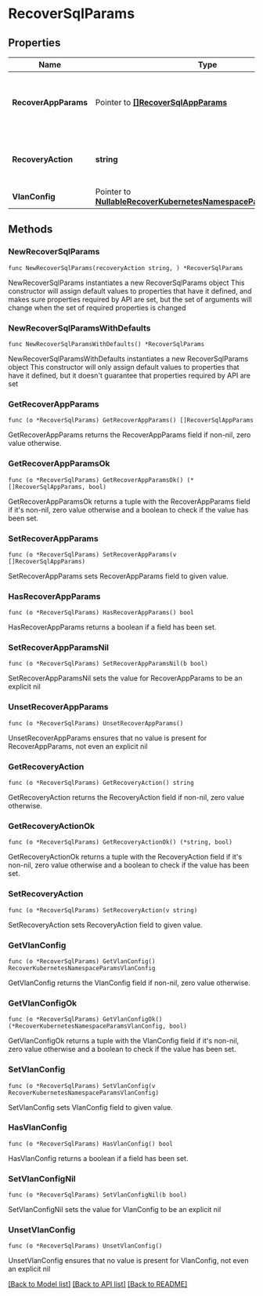 # RecoverSqlParams

## Properties

Name | Type | Description | Notes
------------ | ------------- | ------------- | -------------
**RecoverAppParams** | Pointer to [**[]RecoverSqlAppParams**](RecoverSqlAppParams.md) | Specifies the parameters to recover Sql databases. | [optional] 
**RecoveryAction** | **string** | Specifies the type of recover action to be performed. | 
**VlanConfig** | Pointer to [**NullableRecoverKubernetesNamespaceParamsVlanConfig**](RecoverKubernetesNamespaceParamsVlanConfig.md) |  | [optional] 

## Methods

### NewRecoverSqlParams

`func NewRecoverSqlParams(recoveryAction string, ) *RecoverSqlParams`

NewRecoverSqlParams instantiates a new RecoverSqlParams object
This constructor will assign default values to properties that have it defined,
and makes sure properties required by API are set, but the set of arguments
will change when the set of required properties is changed

### NewRecoverSqlParamsWithDefaults

`func NewRecoverSqlParamsWithDefaults() *RecoverSqlParams`

NewRecoverSqlParamsWithDefaults instantiates a new RecoverSqlParams object
This constructor will only assign default values to properties that have it defined,
but it doesn't guarantee that properties required by API are set

### GetRecoverAppParams

`func (o *RecoverSqlParams) GetRecoverAppParams() []RecoverSqlAppParams`

GetRecoverAppParams returns the RecoverAppParams field if non-nil, zero value otherwise.

### GetRecoverAppParamsOk

`func (o *RecoverSqlParams) GetRecoverAppParamsOk() (*[]RecoverSqlAppParams, bool)`

GetRecoverAppParamsOk returns a tuple with the RecoverAppParams field if it's non-nil, zero value otherwise
and a boolean to check if the value has been set.

### SetRecoverAppParams

`func (o *RecoverSqlParams) SetRecoverAppParams(v []RecoverSqlAppParams)`

SetRecoverAppParams sets RecoverAppParams field to given value.

### HasRecoverAppParams

`func (o *RecoverSqlParams) HasRecoverAppParams() bool`

HasRecoverAppParams returns a boolean if a field has been set.

### SetRecoverAppParamsNil

`func (o *RecoverSqlParams) SetRecoverAppParamsNil(b bool)`

 SetRecoverAppParamsNil sets the value for RecoverAppParams to be an explicit nil

### UnsetRecoverAppParams
`func (o *RecoverSqlParams) UnsetRecoverAppParams()`

UnsetRecoverAppParams ensures that no value is present for RecoverAppParams, not even an explicit nil
### GetRecoveryAction

`func (o *RecoverSqlParams) GetRecoveryAction() string`

GetRecoveryAction returns the RecoveryAction field if non-nil, zero value otherwise.

### GetRecoveryActionOk

`func (o *RecoverSqlParams) GetRecoveryActionOk() (*string, bool)`

GetRecoveryActionOk returns a tuple with the RecoveryAction field if it's non-nil, zero value otherwise
and a boolean to check if the value has been set.

### SetRecoveryAction

`func (o *RecoverSqlParams) SetRecoveryAction(v string)`

SetRecoveryAction sets RecoveryAction field to given value.


### GetVlanConfig

`func (o *RecoverSqlParams) GetVlanConfig() RecoverKubernetesNamespaceParamsVlanConfig`

GetVlanConfig returns the VlanConfig field if non-nil, zero value otherwise.

### GetVlanConfigOk

`func (o *RecoverSqlParams) GetVlanConfigOk() (*RecoverKubernetesNamespaceParamsVlanConfig, bool)`

GetVlanConfigOk returns a tuple with the VlanConfig field if it's non-nil, zero value otherwise
and a boolean to check if the value has been set.

### SetVlanConfig

`func (o *RecoverSqlParams) SetVlanConfig(v RecoverKubernetesNamespaceParamsVlanConfig)`

SetVlanConfig sets VlanConfig field to given value.

### HasVlanConfig

`func (o *RecoverSqlParams) HasVlanConfig() bool`

HasVlanConfig returns a boolean if a field has been set.

### SetVlanConfigNil

`func (o *RecoverSqlParams) SetVlanConfigNil(b bool)`

 SetVlanConfigNil sets the value for VlanConfig to be an explicit nil

### UnsetVlanConfig
`func (o *RecoverSqlParams) UnsetVlanConfig()`

UnsetVlanConfig ensures that no value is present for VlanConfig, not even an explicit nil

[[Back to Model list]](../README.md#documentation-for-models) [[Back to API list]](../README.md#documentation-for-api-endpoints) [[Back to README]](../README.md)


